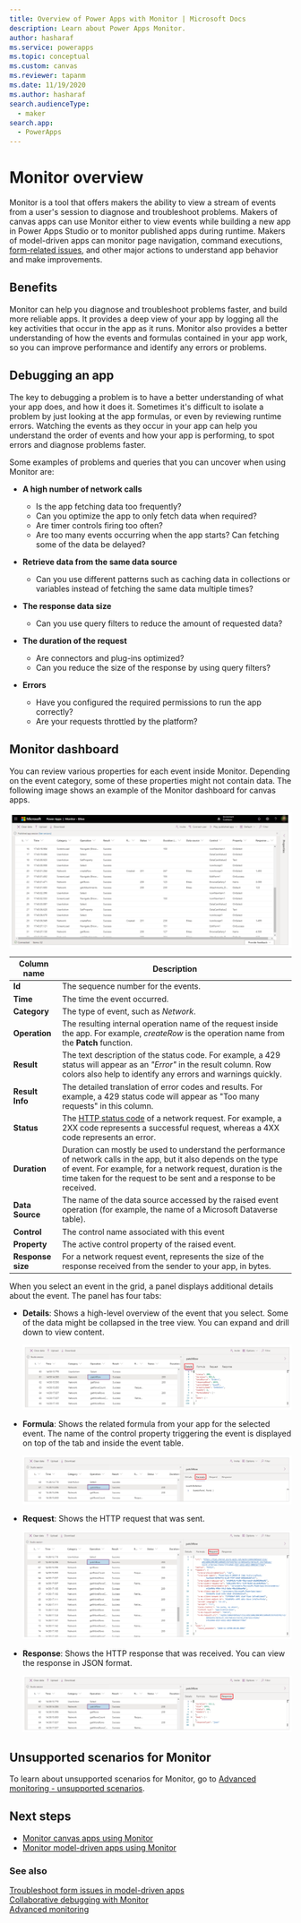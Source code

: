 ```yaml
---
title: Overview of Power Apps with Monitor | Microsoft Docs
description: Learn about Power Apps Monitor.
author: hasharaf
ms.service: powerapps
ms.topic: conceptual
ms.custom: canvas
ms.reviewer: tapanm
ms.date: 11/19/2020
ms.author: hasharaf
search.audienceType: 
  - maker
search.app: 
  - PowerApps
---
```


# Monitor overview

Monitor is a tool that offers makers the ability to view a stream of events from a user's session to diagnose and troubleshoot problems. Makers of canvas apps can use Monitor either to view events while building a new app in Power Apps Studio or to monitor published apps during runtime. Makers of model-driven apps can monitor page navigation, command executions, [form-related issues](https://docs.microsoft.com/powerapps/developer/model-driven-apps/troubleshoot-forms), and other major actions to understand app behavior and make improvements.

## Benefits

Monitor can help you diagnose and troubleshoot problems faster, and build more reliable apps. It provides a deep view of your app by logging all the key activities that occur in the app as it runs<!--note from editor: Suggested, to cut down on the repeated words.-->. Monitor also provides a better understanding of how the events and formulas contained in your app work, so you can improve performance and identify any errors or problems.

## Debugging an app

The key to debugging a problem is to have a better understanding of what your app does, and how it does it. Sometimes it's difficult to isolate a problem by just looking at the app formulas, or even by reviewing runtime errors. Watching the events as they occur in your app can help you understand the order of events and how your app is performing<!--note from editor: Suggested.-->, to spot errors and diagnose problems faster.

Some examples of problems and queries that you can uncover when using Monitor are:

- **A high number of network calls**
    - Is the app fetching data too frequently?
    - Can you optimize the app to only fetch data when required?
    - Are timer controls firing too often?
    - Are too many events occurring when the app starts? Can fetching some of the data be delayed?

-   **Retrieve data from the same data source**
    - Can you use different patterns such as caching data in collections or variables instead of fetching the same data multiple times?

-   **The response data size**
    - Can you use query filters to reduce the amount of requested data?

-   **The duration of the request**
    - Are connectors and plug-ins optimized?
    - Can you reduce the size of the response by using query filters?

-   **Errors**
    - Have you configured the required permissions to run the app correctly?
    - Are your requests throttled by the platform?

## Monitor dashboard

You can review various properties for each event inside Monitor. Depending on the event category, some of these properties might not contain data. The following image shows an example of the Monitor dashboard for canvas apps.

![Monitor dashboard](media/monitor/monitor.png "Monitor dashboard")

| Column name       | Description                                                                                                                                                                                                                                       |
|-------------------|-----------------------------------------------------|
| **Id**            | The sequence number for the events.        |
| **Time**          | The time the event occurred.                         |<!--note from editor: Suggested.-->
| **Category**      | The type of event, such as *Network*.          |
| **Operation**     | The resulting internal operation name of the request inside the app. For example, *createRow* is the operation name from the **Patch** function.          |
| **Result**        | The text description of the status code. For example, a 429 status will appear as an *"Error"* in the result column. Row colors also help to identify any errors and warnings quickly.          |
| **Result Info**   | The detailed translation of error codes and results. For example, a 429 status code will appear as "Too many requests" in this column.         |
| **Status**        | The [HTTP status code](https://www.w3.org/Protocols/rfc2616/rfc2616-sec10.html) of a network request. For example, a 2XX code represents a successful request, whereas a 4XX code represents an error.            |
| **Duration**      | Duration can mostly be used to understand the performance of network calls in the app, but it also depends on the type of event. For example, for a network request, duration is the time taken for the request to be sent and a response to be received.  |
| **Data Source**   | The name of the data source accessed by the raised event operation (for example, the name of a Microsoft Dataverse table).             |
| **Control**       | The control name associated with this event          |
| **Property**      | The active control property of the raised event.         |
| **Response size** | For a network request event, represents the size of the response received from the sender to your app, in bytes.       |

When you select an event in the grid, a panel displays additional details about the event. The panel has four tabs:

- **Details**: Shows a high-level overview of the event that you select. Some
    of the data might be collapsed in the tree view. You can expand and drill
    down to view content.

    ![Monitor - Details](media/monitor/monitor-details.png "Monitor - Details")

- **Formula**: Shows the related formula from your app for the selected event. The
    name of the control property triggering the event is displayed on top of the tab and inside the event table.

    ![Monitor - Formula](media/monitor/monitor-formula.png "Monitor - Formula")

- **Request**: Shows the HTTP request that was sent.

    ![Monitor - Request](media/monitor/monitor-request.png "Monitor - Request")

- **Response**: Shows the HTTP response that was received. You can view the response in
    JSON format.

    ![Monitor - Response](media/monitor/monitor-response.png "Monitor - Response")

## Unsupported scenarios for Monitor

To learn about unsupported scenarios for Monitor, go to [Advanced monitoring - unsupported scenarios](monitor-advanced.md#unsupported-scenarios-for-monitor).

## Next steps

- [Monitor canvas apps using Monitor](monitor-canvasapps.md)
- [Monitor model-driven apps using Monitor](monitor-modelapps.md)

### See also

[Troubleshoot form issues in model-driven apps](https://docs.microsoft.com/powerapps/developer/model-driven-apps/troubleshoot-forms)  
[Collaborative debugging with Monitor](monitor-collaborative-debugging.md)  
[Advanced monitoring](monitor-advanced.md)
